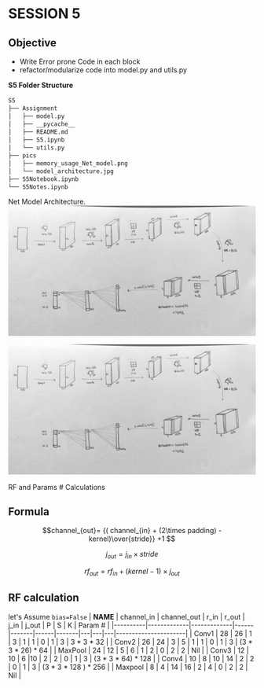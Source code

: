 SESSION 5
===


## Objective

- Write Error prone Code in each block
- refactor/modularize code into model.py and utils.py


**S5 Folder Structure**
```
S5
├── Assignment
│   ├── model.py
│   ├── __pycache__
│   ├── README.md
│   ├── S5.ipynb
│   └── utils.py
├── pics
│   ├── memory_usage_Net_model.png
│   └── model_architecture.jpg
├── S5Notebook.ipynb
└── S5Notes.ipynb
```


Net Model Architecture.
![ Net model architecture ](../pics/model_architecture.jpg)

![](https://github.com/Muthukamalan/ERAV1/blob/main/session%205/pics/model_architecture.jpg "Net Model")


RF and Params # Calculations

Formula
---



$$channel_{out}= {( channel_{in} + (2\times padding) - kernel)\over{stride}} +1 $$

$$j_{out} = j_{in}\times stride$$

$$ rf_{out} = rf_{in} + (kernel-1)\times j_{out}$$



RF calculation
---

let's Assume ```bias=False```
| **NAME** | channel_in  | channel_out | r_in | r_out | j_in | j_out | P | S | K | Param #              |
|----------|-------------|-------------|------|-------|------|-------|---|---|---|----------------------|
|  Conv1   |     28      |   26        | 1    | 3     | 1    | 1     | 0 | 1 | 3 | 3 * 3 * 32           |
|  Conv2   |    26       |   24        | 3    | 5     | 1    | 1     | 0 | 1 | 3 | (3 * 3 * 26) * 64    |
|  MaxPool |     24      |   12        | 5    | 6     | 1    | 2     | 0 | 2 | 2 |  Nil                 |
|  Conv3   |     12      |   10        | 6    |10     | 2    | 2     | 0 | 1 | 3 | (3 * 3 * 64) * 128   |
|  Conv4   |     10      |   8         |  10  | 14    | 2    | 2     | 0 | 1 | 3 | (3 * 3 * 128 ) * 256 |
|  Maxpool |      8      |   4         |  14  | 16    |  2   |  4    | 0 | 2 | 2 | Nil                  |


